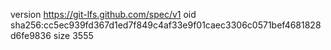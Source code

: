 version https://git-lfs.github.com/spec/v1
oid sha256:cc5ec939fd367d1ed7f849c4af33e9f01caec3306c0571bef4681828d6fe9836
size 3555
